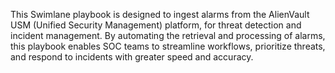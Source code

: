 This Swimlane playbook is designed to ingest alarms from the AlienVault USM (Unified Security Management) platform, for threat detection and incident management. By automating the retrieval and processing of alarms, this playbook enables SOC teams to streamline workflows, prioritize threats, and respond to incidents with greater speed and accuracy.